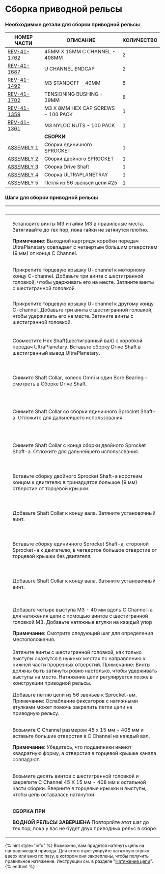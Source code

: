 # Сборка приводной рельсы

### Необходимые детали для сборки приводной рельсы

| **НОМЕР ЧАСТИ**                                         | **ОПИСАНИЕ**                       | **КОЛИЧЕСТВО** |
| ------------------------------------------------------- | ---------------------------------- | -------------- |
| [REV-41-1762](https://www.revrobotics.com/rev-41-1762/) | 45MM X 15MM C CHANNEL - 408MM      | 2              |
| [REV-41-1687](https://www.revrobotics.com/rev-41-1687/) | U CHANNEL ENDCAP                   | 2              |
| [REV-41-1492](https://www.revrobotics.com/rev-41-1492/) | M3 STANDOFF - 40MM                 | 8              |
| [REV-41-1702](https://www.revrobotics.com/rev-41-1702/) | TENSIONING BUSHING - 39MM          | 8              |
| [REV-41-1359](https://www.revrobotics.com/rev-41-1359/) | M3 X 8MM HEX CAP SCREWS - 100 PACK | 1              |
| [REV-41-1361](https://www.revrobotics.com/rev-41-1361/) | M3 NYLOC NUTS - 100 PACK           | 1              |
|                                                         | **СБОРКИ**                         |                |
| [ASSEMBLY 1](broken-reference)                          | Сборки единичного SPROCKET         | 1              |
| [ASSEMBLY 2](broken-reference)                          | Сборки двойного SPROCKET           | 1              |
| [ASSEMBLY 3](broken-reference)                          | Сборка Drive Shaft                 | 1              |
| [ASSEMBLY 4](broken-reference)                          | Сборка ULTRAPLANETRAY              | 1              |
| [ASSEMBLY 5](broken-reference)                          | Петля из 56 звеньей цепи #25       | 1              |

### Шаги для сборки приводной рельсы

| ​                                                                                                                                                                                                                                                                                                                                      | ​                                                                                                                                                                                                                                                                                                   |
| -------------------------------------------------------------------------------------------------------------------------------------------------------------------------------------------------------------------------------------------------------------------------------------------------------------------------------------- | --------------------------------------------------------------------------------------------------------------------------------------------------------------------------------------------------------------------------------------------------------------------------------------------------- |
| <p>​</p><p><img src="https://2589213514-files.gitbook.io/~/files/v0/b/gitbook-legacy-files/o/assets%2F-M5yw0n8IneF5-9ybLjT%2F-MG9hZuVF88ps6xfLXsc%2F-MG9vYAJQ3MYwnHo9_h8%2FFSK_MBGRW__attach%20motor%20one.svg.2020_09_01_13_13_26.0.svg?alt=media&#x26;token=cc86831b-fb56-46e7-a1ed-5bb767dfe852" alt="" data-size="original"></p>   | <p>Установите винты M3 и гайки M3 в правильные места. Затягивайте до тех пор, пока гайки не затянутся плотно. </p><p><strong>Примечание:</strong> Выходной картридж  коробки передач UltraPlanetary совпадает с четвертым большим отверстием (9 мм) от конца С Channel.</p>                         |
| <p>​</p><p><img src="https://2589213514-files.gitbook.io/~/files/v0/b/gitbook-legacy-files/o/assets%2F-M5yw0n8IneF5-9ybLjT%2F-Me1lJL-7EfLD7N51ZaB%2F-Me2177jMrwEh3oS2Jn1%2FCDTv3_Add%20Channel%20End%20Cap.svg?alt=media&#x26;token=d778d633-b67a-4825-8387-38a4bcaf703c" alt="" data-size="original"></p><p>​</p>                     | Прикрепите торцевую крышку U-channel к моторному концу C-channel. Добавьте три винта с шестигранной головкой, чтобы удерживать его на месте. Затяните винты с шестигранной головкой.                                                                                                                |
| <p>​</p><p><img src="https://2589213514-files.gitbook.io/~/files/v0/b/gitbook-legacy-files/o/assets%2F-M5yw0n8IneF5-9ybLjT%2F-Me1lJL-7EfLD7N51ZaB%2F-Me21QlVcQyqG5jB6kaR%2FCDTv3_Add%20Channel%20End%20Cap%202.svg?alt=media&#x26;token=da8d7e57-9e8f-4d4d-80fd-921035efb9dc" alt="" data-size="original"></p><p>​</p>                 | Прикрепите торцевую крышку U-channel к другому концу C-channel. Добавьте три винта с шестигранной головкой, чтобы удерживать его на месте. Затяните винты с шестигранной головкой.                                                                                                                  |
| <p>​</p><p><img src="https://2589213514-files.gitbook.io/~/files/v0/b/gitbook-legacy-files/o/assets%2F-M5yw0n8IneF5-9ybLjT%2F-Me21SsF_t2zGUUP_RI3%2F-Me5UlrJTlupADClDRj0%2FCDTv3_Add%20Omni%20Wheel.svg?alt=media&#x26;token=ed6f8fb4-0265-4b96-9b2e-7c23d86c207e" alt="" data-size="original"></p><p>​</p>                            | Совместите Hex Shaft(шестигранный вал) с коробкой передач UltraPlanetary. Вставьте сборку Drive Shaft в шестигранный вывод UltraPlanetary.                                                                                                                                                          |
| <p>​</p><p><img src="https://2589213514-files.gitbook.io/~/files/v0/b/gitbook-legacy-files/o/assets%2F-M5yw0n8IneF5-9ybLjT%2F-Me21SsF_t2zGUUP_RI3%2F-Me5V4WmSGNfJ-_yvVKc%2FCDTv3_Remove%20Omni%20Wheel%20parts.svg?alt=media&#x26;token=e71aea26-8819-4b7f-814e-9eda6cd4f5eb" alt="" data-size="original"></p><p>​</p>                 | Снимите Shaft Collar, колесо Omni и один Bore Bearing – смотреть в Сборке Drive Shaft.                                                                                                                                                                                                              |
| <p>​</p><p><img src="https://2589213514-files.gitbook.io/~/files/v0/b/gitbook-legacy-files/o/assets%2F-M5yw0n8IneF5-9ybLjT%2F-Me21SsF_t2zGUUP_RI3%2F-Me5VO4DvhQISv4CGGsV%2FCDTv3_Remove%20SC%20from%20SS.svg?alt=media&#x26;token=a2a892c3-412b-433a-80eb-4345699df357" alt="" data-size="original"></p><p>​</p>                       | Снимите Shaft Collar со сборки единичного Sprocket Shaft-a. Отложите для дальнейшего использования.                                                                                                                                                                                                 |
| <p>​</p><p><img src="https://2589213514-files.gitbook.io/~/files/v0/b/gitbook-legacy-files/o/assets%2F-M5yw0n8IneF5-9ybLjT%2F-Me21SsF_t2zGUUP_RI3%2F-Me5Vei7tclFJ4LJfwuD%2FCDTv3_Remove%20SC%20from%20DS.svg?alt=media&#x26;token=69182130-ecfd-4b7c-bbe5-f4935686a5ed" alt="" data-size="original"></p><p>​</p>                       | Снимите Shaft Collar с конца сборки двойного Sprocket Shaft-a. Отложите для дальнейшего использования.                                                                                                                                                                                              |
| <p>​</p><p><img src="https://2589213514-files.gitbook.io/~/files/v0/b/gitbook-legacy-files/o/assets%2F-M5yw0n8IneF5-9ybLjT%2F-Me21SsF_t2zGUUP_RI3%2F-Me5ZqLgC5M5jWZzQNzi%2FCDTv3_Add%20DS%20to%20Rail.svg?alt=media&#x26;token=91abfe3d-eff2-40bd-ba94-07c526975d12" alt="" data-size="original"></p><p>​</p>                          | Вставьте сборку двойного Sprocket Shaft-а коротким концом к двигателю в тринадцатое большое (9 мм) отверстие от торцевой крышки.                                                                                                                                                                    |
| <p>​</p><p><img src="https://2589213514-files.gitbook.io/~/files/v0/b/gitbook-legacy-files/o/assets%2F-M5yw0n8IneF5-9ybLjT%2F-Me21SsF_t2zGUUP_RI3%2F-Me5_zr5FbZ3c_92KzX6%2FCDTv3_Add%20Shaft%20Collar%20to%20Rail.svg?alt=media&#x26;token=8467442c-55cb-4af8-be22-843f36106942" alt="" data-size="original"></p><p>​</p>              | Добавьте Shaft Collar к концу вала. Затяните установочный винт.                                                                                                                                                                                                                                     |
| <p>​</p><p><img src="https://2589213514-files.gitbook.io/~/files/v0/b/gitbook-legacy-files/o/assets%2F-M5yw0n8IneF5-9ybLjT%2F-Me21SsF_t2zGUUP_RI3%2F-Me5aqXaZF2cf_gT1bWi%2FCDTv3_Install%20SS.svg?alt=media&#x26;token=34f797e3-9c4f-451a-808c-d3c8e18030b8" alt="" data-size="original"></p><p>​</p>                                  | Вставьте сборку единичного Sprocket Shaft-a, стороной Sprocket-a к двигателю, в четвертое большое отверстие от торцевой крышки без двигателя.                                                                                                                                                       |
| <p>​</p><p><img src="https://2589213514-files.gitbook.io/~/files/v0/b/gitbook-legacy-files/o/assets%2F-M5yw0n8IneF5-9ybLjT%2F-Me21SsF_t2zGUUP_RI3%2F-Me5b8JEpj2eCzVDqkvt%2FCDTv3_Add%20shaft%20collar%20to%20Single%20Sprocket.svg?alt=media&#x26;token=eb1a0a84-0cdf-4a24-8588-154d88786051" alt="" data-size="original"></p><p>​</p> | Добавьте Shaft Collar к концу вала. Затяните установочный винт.                                                                                                                                                                                                                                     |
| <p>​</p><p><img src="https://2589213514-files.gitbook.io/~/files/v0/b/gitbook-legacy-files/o/assets%2F-M5yw0n8IneF5-9ybLjT%2F-Me21SsF_t2zGUUP_RI3%2F-Me5c-FLSgcFZZ-p-FLI%2FCDTv3_Tensioners.svg?alt=media&#x26;token=1a57a65f-4157-4922-8a01-27e5227a6952" alt="" data-size="original"></p><p>​</p>                                    | <p>Добавьте четыре выступа M3 - 40 мм вдоль C Channel-a для натяжения цепи с помощью винтов с шестигранной головкой M3. Добавьте натяжные втулки на каждый упор </p><p><strong>Примечание:</strong> Смотрите следующий шаг для определения местоположения.</p>                                      |
| <p>​</p><p><img src="https://2589213514-files.gitbook.io/~/files/v0/b/gitbook-legacy-files/o/assets%2F-M5yw0n8IneF5-9ybLjT%2F-Me21SsF_t2zGUUP_RI3%2F-Me5erzzrTOk53Cl9PRB%2FCDTv3_Tensioners%20Location.svg?alt=media&#x26;token=f13e1746-7e17-4e37-8169-129e36bc9985" alt="" data-size="original"></p><p>​</p>                         | Затяните винты с шестигранной головкой, как только выступы окажутся в нужных местах по направлению к нижней части прорезных отверстий. Примечание: Винты должны быть затянуты ровно настолько, чтобы удерживать выступы на месте. Натяжение цепи регулируется позже в конструкции приводной рельсы. |
| <p>​</p><p><img src="https://2589213514-files.gitbook.io/~/files/v0/b/gitbook-legacy-files/o/assets%2F-M5yw0n8IneF5-9ybLjT%2F-Me21SsF_t2zGUUP_RI3%2F-Me5fPxMIe_Q83cQnBSA%2FCDTv3_Add%20Chain.svg?alt=media&#x26;token=9193a1a3-9f09-4970-b817-ccefcf8517b9" alt="" data-size="original"></p><p>​</p>                                   | Добавьте петлю цепи из 56 звеньев к Sprocket-aм. Примечание: Ослабление фиксаторов с натяжными втулками может помочь закрепить петли цепи на приводную рельсу.                                                                                                                                      |
| <p>​</p><p><img src="https://2589213514-files.gitbook.io/~/files/v0/b/gitbook-legacy-files/o/assets%2F-M5yw0n8IneF5-9ybLjT%2F-Me21SsF_t2zGUUP_RI3%2F-Me5jcJQKPDFgJw7InfV%2FCDTv3_Add%20Second%20Channel.svg?alt=media&#x26;token=b29b6cb9-d612-4266-8de3-3a6779a8afea" alt="" data-size="original"></p><p>​</p>                        | <p>Возьмите С Сhannel размером 45 х 15 мм - 408 мм и вставьте большие отверстия в С Channel на каждый вал. </p><p><strong>Примечание:</strong> Убедитесь, что подшипники имеют квадратную форму, а отверстия в торцевой крышке канала совпадают.</p>                                                |
| <p>​</p><p><img src="https://2589213514-files.gitbook.io/~/files/v0/b/gitbook-legacy-files/o/assets%2F-M5yw0n8IneF5-9ybLjT%2F-Me21SsF_t2zGUUP_RI3%2F-Me5kdh2xhYQqE_Bet2A%2FCDTv3_Add%20Screws%20into%202nd%20Drive%20Rail.svg?alt=media&#x26;token=4f3ff2fa-0749-4df9-bceb-468742847011" alt="" data-size="original"></p><p>​</p>      | Возьмите десять винтов с шестигранной головкой и закрепите C Channel 45 X 15 мм - 408 мм к остальной части сборки. Вверните в торцевые крышки и выступы, чтобы цепь оставалась натянутой.                                                                                                           |
| <p>​</p><p><img src="https://2589213514-files.gitbook.io/~/files/v0/b/gitbook-legacy-files/o/assets%2F-M5yw0n8IneF5-9ybLjT%2F-Me21SsF_t2zGUUP_RI3%2F-Me5lO7-t-6rgIxwW3w2%2FCDTv3_Drive%20Rail%20Complete.svg?alt=media&#x26;token=5ba3544a-d84f-46cb-938a-d35f6ddff9cc" alt="" data-size="original"></p><p>​</p>                       | <p><strong>СБОРКА ПРИ</strong></p><p><strong>ВОДНОЙ РЕЛЬСЫ</strong> <strong>ЗАВЕРШЕНА</strong> Повторяйте этот шаг до тех пор, пока у вас не будет двух приводных рельс в сборе.</p>                                                                                                                |

{% hint style="info" %}
Возможно, вам придется натянуть цепь на направляющей привода. Для этого отрегулируйте натяжную втулку вверх или вниз по пазу, в котором они закреплены, чтобы получить правильное натяжение. Инструкции см. в разделе "[Натяжение цепи](../../dvizhenie/sprokety-i-cepi/#chain-tension)".
{% endhint %}
